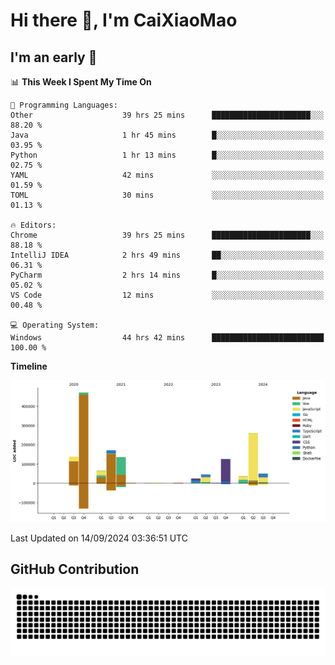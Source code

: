 # Hi there 👋, I'm CaiXiaoMao

## I'm an early 🐤
<!--START_SECTION:waka-->
📊 **This Week I Spent My Time On** 

```text
💬 Programming Languages: 
Other                    39 hrs 25 mins      ██████████████████████░░░   88.20 % 
Java                     1 hr 45 mins        █░░░░░░░░░░░░░░░░░░░░░░░░   03.95 % 
Python                   1 hr 13 mins        █░░░░░░░░░░░░░░░░░░░░░░░░   02.75 % 
YAML                     42 mins             ░░░░░░░░░░░░░░░░░░░░░░░░░   01.59 % 
TOML                     30 mins             ░░░░░░░░░░░░░░░░░░░░░░░░░   01.13 % 

🔥 Editors: 
Chrome                   39 hrs 25 mins      ██████████████████████░░░   88.18 % 
IntelliJ IDEA            2 hrs 49 mins       ██░░░░░░░░░░░░░░░░░░░░░░░   06.31 % 
PyCharm                  2 hrs 14 mins       █░░░░░░░░░░░░░░░░░░░░░░░░   05.02 % 
VS Code                  12 mins             ░░░░░░░░░░░░░░░░░░░░░░░░░   00.48 % 

💻 Operating System: 
Windows                  44 hrs 42 mins      █████████████████████████   100.00 % 
```

**Timeline**

![Lines of Code chart](https://raw.githubusercontent.com/caixiaomao/caixiaomao/main/assets/bar_graph.png)


 Last Updated on 14/09/2024 03:36:51 UTC
<!--END_SECTION:waka-->

## GitHub Contribution
<picture>
  <source media="(prefers-color-scheme: dark)" srcset="/dist/snake/github-contribution-grid-snake-dark.svg" />
  <source media="(prefers-color-scheme: light)" srcset="/dist/snake/github-contribution-grid-snake.svg" />
  <img alt="github contribution grid snake animation" src="/dist/snake/github-contribution-grid-snake.svg" />
</picture>
